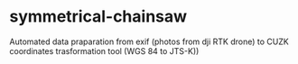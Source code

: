 # symmetrical-chainsaw
Automated data praparation from exif (photos from dji RTK drone) to CUZK coordinates trasformation tool (WGS 84 to JTS-K))
